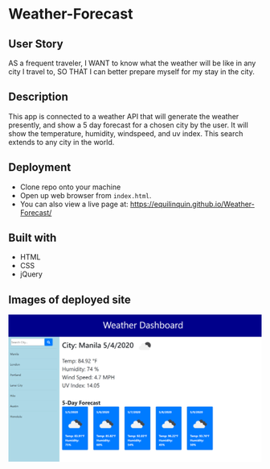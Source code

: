# Weather-Forecast

## User Story
AS a frequent traveler, I WANT to know what the weather will be like in any city I travel to, SO THAT I can better prepare myself for my stay in the city.

## Description
This app is connected to a weather API that will generate the weather presently, and show a 5 day forecast for a chosen city by the user.  It will show the temperature, humidity, windspeed, and uv index. This search extends to any city in the world.

## Deployment
- Clone repo onto your machine
- Open up web browser from `index.html`.
- You can also view a live page at: https://equilinquin.github.io/Weather-Forecast/

## Built with
- HTML
- CSS
- jQuery

## Images of deployed site

![Weather-image](./images/Weather-Forecast.png)
